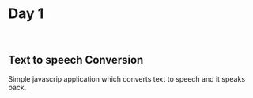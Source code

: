 <h1>Day 1</h1><br>
<h2>Text to speech Conversion</h2>

Simple javascrip application which converts text to speech and it speaks back.